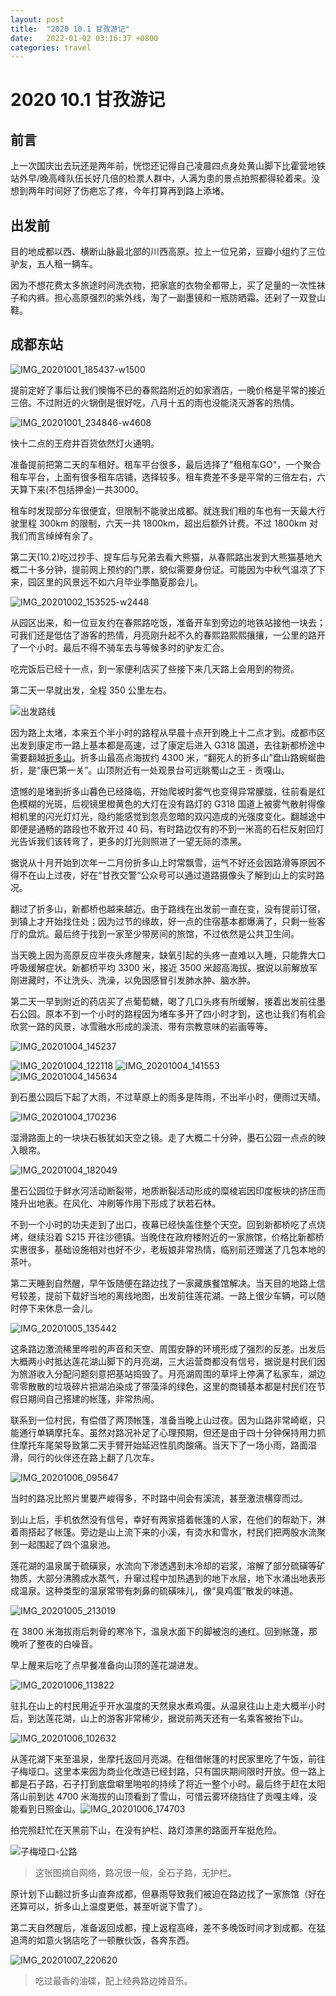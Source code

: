 ```yaml
---
layout: post
title:  "2020 10.1 甘孜游记"
date:   2022-01-02 03:16:37 +0800
categories: travel
---
```

# 2020 10.1 甘孜游记

## 前言

上一次国庆出去玩还是两年前，恍惚还记得自己凌晨四点身处黄山脚下比霍营地铁站外早/晚高峰队伍长好几倍的检票人群中，人满为患的景点拍照都得轮着来。没想到两年时间好了伤疤忘了疼，今年打算再到路上添堵。

## 出发前

目的地成都以西、横断山脉最北部的川西高原。拉上一位兄弟，豆瓣小组约了三位驴友，五人租一辆车。

因为不想花费太多旅途时间洗衣物，把家底的衣物全都带上，买了足量的一次性袜子和内裤。担心高原强烈的紫外线，淘了一副墨镜和一瓶防晒霜。还剁了一双登山鞋。

## 成都东站

![IMG_20201001_185437-w1500](http://mayflower-blog.oss-cn-beijing.aliyuncs.com/blog/img20201001185437.jpg?x-oss-process=image%2Fauto-orient%2C1%2Finterlace%2C1%2Fquality%2Cq_80)


提前定好了事后让我们懊悔不已的春熙路附近的如家酒店，一晚价格是平常的接近三倍。不过附近的火锅倒是很好吃，八月十五的雨也没能浇灭游客的热情。

![IMG_20201001_234846-w4608](http://mayflower-blog.oss-cn-beijing.aliyuncs.com/blog/img20201001234846.jpg?x-oss-process=image/auto-orient,1/interlace,1/quality,q_80)

快十二点的王府井百货依然灯火通明。

准备提前把第二天的车租好。租车平台很多，最后选择了"租租车GO"，一个聚合租车平台，上面有很多租车店铺，选择较多。租车费差不多是平常的三倍左右，六天算下来(不包括押金)一共3000。

租车时发现部分车很便宜，但限制不能驶出成都。就连我们租的车也有一天最大行驶里程 300km 的限制，六天一共 1800km，超出后额外计费。不过 1800km 对我们而言绰绰有余了。

第二天(10.2)吃过抄手、提车后与兄弟去看大熊猫，从春熙路出发到大熊猫基地大概二十多分钟，提前网上预约的门票，貌似需要身份证。可能因为中秋气温凉了下来，园区里的风景远不如六月毕业季酷夏那会儿。

![IMG_20201002_153525-w2448](http://mayflower-blog.oss-cn-beijing.aliyuncs.com/blog/img20201002153525.jpg?x-oss-process=image/auto-orient,1/interlace,1/quality,q_80)

从园区出来，和一位豆友约在春熙路吃饭，准备开车到旁边的地铁站接他一块去；可我们还是低估了游客的热情，月亮刚升起不久的春熙路熙熙攘攘，一公里的路开了一个小时。最后不得不骑车去与等候多时的驴友汇合。

吃完饭后已经十一点，到一家便利店买了些接下来几天路上会用到的物资。

第二天一早就出发，全程 350 公里左右。

![出发路线](http://mayflower-blog.oss-cn-beijing.aliyuncs.com/blog/chu-fa-lu-xian.jpg?x-oss-process=image/auto-orient,1/interlace,1/quality,q_80)

因为路上太堵，本来五个半小时的路程从早晨十点开到晚上十二点才到。成都市区出发到康定市一路上基本都是高速，过了康定后进入 G318 国道，去往新都桥途中需要翻越[折多山](https://baike.baidu.com/item/%E6%8A%98%E5%A4%9A%E5%B1%B1/6831391)。折多山最高点海拔约 4300 米，“翻死人的折多山”盘山路蜿蜒曲折，是“康巴第一关”。山顶附近有一处观景台可远眺蜀山之王 - 贡嘎山。

遗憾的是堵到折多山暮色已经降临，开始爬坡时雾气也变得异常朦胧，往前看是红色模糊的光斑，后视镜里橙黄色的大灯在没有路灯的 G318 国道上被雾气散射得像相机里的闪光灯灯光，隐约能感觉到忽亮忽暗的双闪造成的光强度变化。翻越途中即便是通畅的路段也不敢开过 40 码，有时路边仅有的不到一米高的石栏反射回灯光告诉我们该转弯了，更多的灯光则照进了一望无际的漆黑。

据说从十月开始到次年一二月份折多山上时常飘雪，运气不好还会因路滑等原因不得不在山上过夜，好在“甘孜交警“公众号可以通过道路摄像头了解到山上的实时路况。

翻过了折多山，新都桥也越来越近。由于路线在出发前一直在变，没有提前订宿，到镇上才开始找住处；因为过节的缘故，好一点的住宿基本都爆满了，只剩一些客厅的盘炕。最后终于找到一家至少带房间的旅馆，不过依然是公共卫生间。

当天晚上因为高原反应半夜头疼醒来，缺氧引起的头疼一直难以入睡，只能靠大口呼吸缓解症状。新都桥平均 3300 米，接近 3500 米超高海拔。据说以前解放军刚进藏时，不让洗头、洗澡，以免因感冒引发肺水肿、脑水肿。

第二天一早到附近的药店买了点葡萄糖，喝了几口头疼有所缓解，接着出发前往墨石公园。原本不到一个小时的路程因为堵车多开了四小时才到，这也让我们有机会欣赏一路的风景，冰雪融水形成的溪流、带有宗教意味的岩画等等。

![IMG_20201004_145237](http://mayflower-blog.oss-cn-beijing.aliyuncs.com/blog/img20201004145237.jpg?x-oss-process=image/auto-orient,1/interlace,1/quality,q_80)

![IMG_20201004_122118](http://mayflower-blog.oss-cn-beijing.aliyuncs.com/blog/img20201004122118.jpg?x-oss-process=image/auto-orient,1/interlace,1/quality,q_80)
![IMG_20201004_141553](http://mayflower-blog.oss-cn-beijing.aliyuncs.com/blog/img20201004141553.jpg?x-oss-process=image/auto-orient,1/interlace,1/quality,q_80)
![IMG_20201004_145634](http://mayflower-blog.oss-cn-beijing.aliyuncs.com/blog/img20201004145634.jpg?x-oss-process=image/auto-orient,1/interlace,1/quality,q_80)

到石墨公园后下起了大雨，不过草原上的雨多是阵雨，不出半小时，便雨过天晴。

![IMG_20201004_170236](http://mayflower-blog.oss-cn-beijing.aliyuncs.com/blog/img20201004170236.jpg?x-oss-process=image/auto-orient,1/interlace,1/quality,q_80)

湿滑路面上的一块块石板犹如天空之镜。走了大概二十分钟，墨石公园一点点的映入眼帘。

![IMG_20201004_182049](http://mayflower-blog.oss-cn-beijing.aliyuncs.com/blog/img20201004182049.jpg?x-oss-process=image/auto-orient,1/interlace,1/quality,q_80)

墨石公园位于鲜水河活动断裂带，地质断裂活动形成的糜棱岩因印度板块的挤压而隆升出地表。在风化、冲刷等作用下形成了状若石林。

不到一个小时的功夫走到了出口，夜幕已经快盖住整个天空。回到新都桥吃了点烧烤，继续沿着 S215 开往沙德镇。当晚住在政府楼附近的一家旅馆，价格比新都桥实惠很多，基础设施相对也好不少，老板娘非常热情，临别前还赠送了几包本地的茶叶。

第二天睡到自然醒，早午饭随便在路边找了一家藏族餐馆解决。当天目的地路上信号较差，提前下载好当地的离线地图，出发前往莲花湖。一路上很少车辆，可以随时停下来休息一会儿。

![IMG_20201005_135442](http://mayflower-blog.oss-cn-beijing.aliyuncs.com/blog/img20201005135442.jpg?x-oss-process=image/auto-orient,1/interlace,1/quality,q_80)

这条路边激流稀里哗啦的声音和天空、周围安静的环境形成了强烈的反差。出发后大概两小时抵达莲花湖山脚下的月亮湖，三大运营商都没有信号，据说是村民们因为旅游收入分配问题刻意把基站捣毁了。月亮湖周围的草坪上停满了私家车，湖边零零散散的垃圾碎片把湖泊染成了带藻泽的绿色，这里的商铺基本都是村民们在节假日期间自己搭建的帐篷，非常热闹。

联系到一位村民，有偿借了两顶帐篷，准备当晚上山过夜。因为山路非常崎岖，只能通行单辆摩托车。虽然对路况补足了心理预期，但还是由于四十分钟保持用力抓住摩托车尾架导致第二天手臂开始延迟性肌肉酸痛。当天下了一场小雨，路面湿滑，同行的伙伴还在路上翻了几次车。

![IMG_20201006_095647](http://mayflower-blog.oss-cn-beijing.aliyuncs.com/blog/img20201006095647.jpg?x-oss-process=image/auto-orient,1/interlace,1/quality,q_80)

当时的路况比照片里要严峻得多，不时路中间会有溪流，甚至激流横穿而过。

到山上后，手机依然没有信号，幸好有两家搭着帐篷的人家，在他们的帮助下，淋着雨搭起了帐篷。旁边是山上流下来的小溪，有烫水和雪水，村民们把两股水流聚到一起围起了四个温泉池。

莲花湖的温泉属于硫磺泉，水流向下渗透遇到未冷却的岩浆，溶解了部分硫磺等矿物质，大部分沸腾成水蒸气，升窜过程中加热遇到的地下水层，地下水涌出地表形成温泉。这种类型的温泉常带有刺鼻的硫磺味儿，像“臭鸡蛋”散发的味道。

![IMG_20201005_213019](http://mayflower-blog.oss-cn-beijing.aliyuncs.com/blog/img20201005213019.jpg?x-oss-process=image/auto-orient,1/interlace,1/quality,q_80)

在 3800 米海拔雨后刺骨的寒冷下，温泉水面下的脚被泡的通红。回到帐篷，那晚听了整夜的白噪音。


早上醒来后吃了点早餐准备向山顶的莲花湖进发。

![IMG_20201006_113822](http://mayflower-blog.oss-cn-beijing.aliyuncs.com/blog/img20201006113822.jpg?x-oss-process=image/auto-orient,1/interlace,1/quality,q_80)


驻扎在山上的村民用近乎开水温度的天然泉水煮鸡蛋。从温泉往山上走大概半小时后，到达莲花湖，山上的游客非常稀少，据说前两天还有一名乘客被抬下山。

![IMG_20201006_102632](http://mayflower-blog.oss-cn-beijing.aliyuncs.com/blog/img20201006102632.jpg?x-oss-process=image/auto-orient,1/interlace,1/quality,q_80)

从莲花湖下来至温泉，坐摩托返回月亮湖。在租借帐篷的村民家里吃了午饭，前往子梅垭口。这里本来因为商业化改造已经封路，只有国庆期间限时开放。但一路上都是石子路，石子打到底盘噼里啪啦的持续了将近一整个小时。最后终于赶在太阳落山前到达 4700 米海拔的山顶看到了雪山，可惜云雾环绕挡住了贡嘎主峰，没能看到日照金山。![IMG_20201006_174703](http://mayflower-blog.oss-cn-beijing.aliyuncs.com/blog/img20201006174703.jpg?x-oss-process=image/auto-orient,1/interlace,1/quality,q_80)

拍完照赶忙在天黑前下山，在没有护栏、路灯漆黑的路面开车挺危险。

![子梅垭口-公路](http://mayflower-blog.oss-cn-beijing.aliyuncs.com/blog/zi-mei-ya-kougong-lu.jpeg?x-oss-process=image/auto-orient,1/interlace,1/quality,q_80)

> 这张图摘自网络，路况很一般，全石子路，无护栏。

原计划下山翻过折多山直奔成都，但暴雨导致我们被迫在路边找了一家旅馆（好在还算可以，折多山上温度更低，甚至听说下雪了）。

第二天自然醒后，准备返回成都，撞上返程高峰，差不多晚饭时间才到成都。在猛追湾的如意火锅店吃了一顿散伙饭，各奔东西。

![IMG_20201007_220620](http://mayflower-blog.oss-cn-beijing.aliyuncs.com/blog/img20201007220620.jpg?x-oss-process=image/auto-orient,1/interlace,1/quality,q_80)

> 吃过最香的油碟，配上经典路边摊音乐。